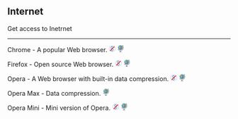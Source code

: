 ## Internet

Get access to Inetrnet

---

Chrome - A popular Web browser. ![](../assets/free.png) ![](../assets/earth-globe.png)

Firefox - Open source Web browser. ![](../assets/free.png) ![](../assets/earth-globe.png)

Opera - A Web browser with built-in data compression. ![](../assets/free.png) ![](../assets/earth-globe.png)

Opera Max - Data compression. ![](../assets/earth-globe.png)

Opera Mini - Mini version of Opera. ![](../assets/free.png) ![](../assets/earth-globe.png)
